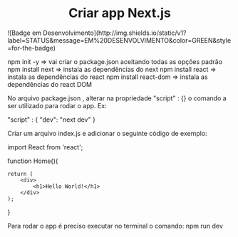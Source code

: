 <h1 align="center"> Criar app Next.js </h1>
![Badge em Desenvolvimento](http://img.shields.io/static/v1?label=STATUS&message=EM%20DESENVOLVIMENTO&color=GREEN&style=for-the-badge)

npm init -y => vai criar o package.json aceitando todas as opções padrão
npm install next => instala as dependências do next
npm install react => instala as dependências do react
npm install react-dom => instala as dependências do react DOM

No arquivo package.json , alterar na propriedade "script" : {} o comando a ser utilizado para rodar o app. Ex:

"script" : {
     "dev": "next dev"
}

Criar um arquivo index.js e adicionar o seguinte código de exemplo:

import React from 'react';

function Home(){
    
    return (
        <div>
            <h1>Hello World!</h1>
        </div>
    );
}

Para rodar o app é preciso executar no terminal o comando: npm run dev


